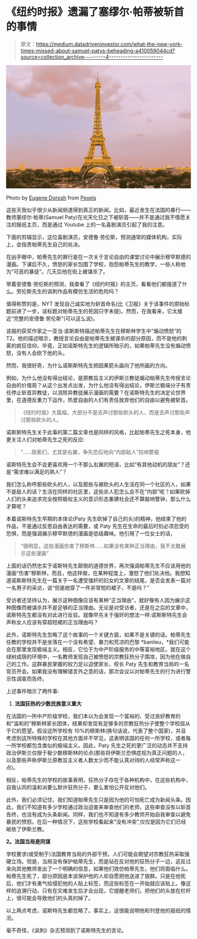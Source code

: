 # 《纽约时报》遗漏了塞缪尔·帕蒂被斩首的事情

> 原文：<https://medium.datadriveninvestor.com/what-the-new-york-times-missed-about-samuel-patys-beheading-a410059044cd?source=collection_archive---------4----------------------->

![](img/dd93985d5cb5aa93744d400addfc6ccb.png)

Photo by [Eugene Dorosh](https://www.pexels.com/@eugene-dorosh-230277?utm_content=attributionCopyText&utm_medium=referral&utm_source=pexels) from [Pexels](https://www.pexels.com/photo/photo-of-eiffel-tower-739407/?utm_content=attributionCopyText&utm_medium=referral&utm_source=pexels)

这些天我似乎很少从新闻频道得到真正的新闻。比如，最近发生在法国的暴行——教师塞缪尔·帕蒂(Samuel Paty)在光天化日之下被斩首——并不是通过我不情愿关注的报纸主页，而是通过 Youtube 上的一名喜剧演员引起了我的注意。

下面的剪辑显示，这位喜剧演员，安德鲁·劳伦斯，预测通常的媒体机构，实际上，会指责帕蒂先生自己的处决。

在凶手眼中，帕蒂先生的罪行是在一次关于言论自由的课堂讨论中展示穆罕默德的漫画。下课后不久，愤怒的家长包围了学校，抱怨帕蒂先生的教学，一些人称他为“可恶的暴徒”。几天后他在街上被谋杀了。

带着安德鲁·劳伦斯的预测，我查看了《纽约时报》的主页，看看他们都报道了什么。劳伦斯先生的讽刺作品有模仿生活的危险吗？

值得称赞的是，NYT 发现自己诚实地为斩首命名(比《卫报》关于该事件的原始标题前进了一步，该标题对帕蒂先生的死因只字未提)。然而，在我看来，它太接近“完整的安德鲁·劳伦斯”(可以这么说)。

该报的获奖作家之一亚当·诺斯斯特描述帕蒂先生在穆斯林学生中“煽动愤怒”的 T2。他的描述暗示，教授言论自由是帕蒂先生被谋杀的部分原因，而不是他的刺客的疯狂信仰。毕竟，正如诺斯特先生的逻辑所暗示的，如果帕蒂先生没有煽动愤怒，没有人会砍下他的头。

然而，我很好奇，为什么诺斯斯特先生把因果箭头画向了他所画的方向。

例如，为什么他没有得出结论，是原教旨主义的伊斯兰教徒煽动帕蒂先生传授言论自由的价值观？从这个出发点出发，为什么他没有得出结论，伊斯兰极端分子有责任停止斩首异教徒，以消除异教徒展示漫画的需要？在诺斯特先生的决定论世界里，在道德反重力下运作，热爱自由的人们有责任放弃他们的自由以避免被斩首。

> 《纽约时报》大篇幅，大部分不是去声讨那些砍头的人，而是去声讨那些声讨那些砍头的人。

诺斯斯特先生关于此事的第二篇文章也是同样的风格，比起帕蒂先生之死本身，他更关注人们对帕蒂先生之死的反应:

> “……政客们，尤其是右翼，争先恐后地向“内部敌人”拉响警报

诺斯特先生会不会更喜欢用一个不那么右翼的短语，比如“有其他动机的朋友”？还是“需求难以满足的熟人”？

我们怎么称呼那些砍头的人，以及那些与被砍头的人生活在同一个社区的人，如果不是敌人的话？生活在同样的社区里，这些杀人犯怎么会不在“内部”呢？如果砍掉人们的头来追求完全按照极权主义的意识形态重建社会还不算敲响警钟，那么什么才算呢？

本着诺斯特先生早期的本体论(Paty 先生砍掉了自己的头)的精神，他结束了他的作品，不是通过反思自由表达的需要，或 Paty 先生在生命的最后时刻必须忍受的恐惧，而是强调展示穆罕默德的漫画是低级趣味。他引用了一位女士的话，

> “很明显，这些漫画伤害了穆斯林……如果没有某种正当理由，我不太敢展示这些漫画”

上面的话仍然忠实于诺斯特先生颠倒的道德世界，再次强调帕蒂先生不应该用他的漫画“伤害”穆斯林，而且，他这样做，在某种程度上，激怒了他们处决他。我想知道诺斯斯特先生在一篇关于一名遭受强奸的妇女的文章的结尾，是否会发表一篇对一名男子的采访，说“但是她穿了一件非常短的裙子，不是吗？”

受访者还坚持认为，展示这种图像应该有某种“正当理由”，就好像有人因为展示这种图像而被谋杀并不是足够的正当理由。无论是对受访者，还是在之后的文章中，诺斯特先生都没有对此进行反驳。就像早先关于强奸的想法一样:诺斯斯特先生会声称女人应该有穿超短裙的正当理由吗？

此外，诺斯特先生忽略了这个故事的一个关键方面，如果不是关键的话。帕蒂先生任教的学校并不是坐落在一个没有希望、暴力和荒凉的巴黎 *banlieu，*我们可能会在那里发现极端主义。相反，它位于为中产阶级服务的中等富裕地区。就在这个绿树成荫的环境中，一名教师发现自己被愤怒的宗教狂热分子围攻，因为他在做自己的工作。这群暴民掌握的权力足以迫使家长、校长 Paty 先生和教育当局的一名官员开会。如果我没有理解错言外之意的话，那次会议以对帕蒂先生的行为进行警示性调查而告终。

上述事件暗示了两件事:

1.  **法国狂热的少数民族意义重大**

在法国的一所中产阶级学校，我们本以为会发现一个富裕的、受过良好教育的和“温和的”穆斯林家长团体，结果却发现有足够多的宗教狂热分子使整个学校屈从于它的愿望。假设这所学校有 10%的穆斯林(换句话说，代表了整个国家)，并且考虑到这所特殊的学校在其他方面并不罕见，这表明该国的任何一所学校，或者每一所学校都包含类似的极端主义。因此，Paty 先生之死的更广泛的动态并不支持政治伊斯兰仅限于极少数穆斯林的论点(那些将伊斯兰恐惧症视为真正问题的人，以及那些声称伊斯兰原教旨主义者人数太少而不能认真对待的人经常声称这一点)。

相反，帕蒂先生的学校的故事表明，狂热分子存在于各种机构中，在这些机构中，自我认同的温和派要么默许狂热分子，要么害怕公开反对他们。

此外，我们必须记住，我们知道帕蒂先生只是因为他的可怕死亡成为新闻头条。因此，我们不知道有多少学校通过政治迫害来审查他们的老师，这些审查没有以斩首告终，也没有成为头条新闻。同样，我们也不知道有多少教师开始自我审查以避免暴民的愤怒。在后一种情况下，这些学校看起来“没有冲突”,仅仅是因为它们已经皈依了伊斯兰教。

**2。法国当局是同谋**

学校要求(或受制于)法国教育当局的外部干预，人们可能会期望对宗教狂热采取强硬立场。但是，当局没有保护帕蒂先生，而是站在反对他的狂热分子一边，这反过来向其他教师发出了一个明确的信息，如果他们效仿帕蒂先生，他们将面临什么。帕蒂先生死了，部分原因是本该保护他的人却自愿把他送进了狼群。只是在他死后，他们才有勇气给侵犯他的人贴上标签，而这些标签在一开始就应该贴上。像这样的追溯行动，只有在灾难发生后才会出现，它提醒老师们，把他们的头放在栏杆上，很可能会导致他们的头真的掉了。

以上两点考虑，诺斯特先生都忽略了。事实上，这很能说明他和刊登他的报纸的情况。

毫不奇怪，《讽刺》杂志预测到了诺斯特先生的言论。